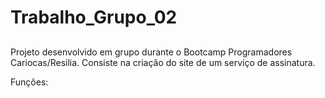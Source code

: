 # Trabalho_Grupo_02
##
Projeto desenvolvido em grupo durante o Bootcamp Programadores Cariocas/Resilia.
Consiste na criação do site de um serviço de assinatura.

 Funções:

